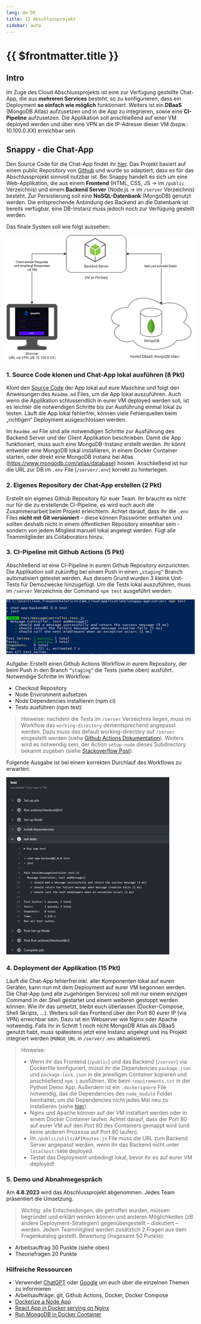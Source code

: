 ```yaml
---
lang: de-DE
title: 12 Abschlussprojekt
sidebar: auto
---
```


# {{ $frontmatter.title }}

## Intro
Im Zuge des Cloud Abschlussprojekts ist eine zur Verfügung gestellte Chat-App, die aus **mehreren Services** besteht, so zu konfigurieren, dass ein Deployment **so einfach wie möglich** funktioniert. 
Weiters ist ein **DBaaS** (MongoDB Atlas) aufzusetzen und in die App zu integrieren, sowie eine **CI-Pipeline** aufzusetzen. 
Die Applikation soll anschließend auf einer VM deployed werden und über eine VPN an die IP-Adresse dieser VM (bspw.: 10.100.0.XX) erreichbar sein.

## Snappy - die Chat-App
Den Source Code für die Chat-App findet ihr [hier](https://github.com/leonardo1710/AbschlussprojektCloud2023).
Das Projekt basiert auf einem public Repository von [Github](https://github.com/koolkishan/chat-app-react-nodejs) und wurde so adaptiert, dass es für das Abschlussprojekt sinnvoll nutzbar ist. 
Bei Snappy handelt es sich um eine Web-Applikation, die aus einem **Frontend** (HTML, CSS, JS -> im `/public` Verzeichnis) und einem **Backend Server** (Node.js -> im `/server` Verzeichnis) besteht. 
Zur Persistierung soll eine **NoSQL-Datenbank** (MongoDB) genutzt werden. Die entsprechende Anbindung des Backend an die Datenbank ist bereits verfügbar, eine DB-Instanz muss jedoch noch zur Verfügung gestellt werden.

Das finale System soll wie folgt aussehen:

![System](./img/system.png)

### 1. Source Code klonen und Chat-App lokal ausführen (8 Pkt)
Klont den [Source Code](https://github.com/leonardo1710/AbschlussprojektCloud2023) der App lokal auf eure Maschine und folgt den Anweisungen des ``Readme.md`` Files, um die App lokal auszuführen. 
Auch wenn die Applikation schlussendlich in eurer VM deployed werden soll, ist es leichter die notwendigen Schritte bis zur Ausführung einmal lokal zu testen. 
Läuft die App lokal fehlerfrei, können viele Fehlerquellen beim „richtigen“ Deployment ausgeschlossen werden. 

Im ``Readme.md`` File sind alle notwendigen Schritte zur Ausführung des Backend Server und der Client Applikation beschrieben. 
Damit die App funktioniert, muss auch eine MongoDB-Instanz erstellt werden. 
Ihr könnt entweder eine MongoDB lokal installieren, in einem Docker Container starten, oder direkt eine MongoDB Instanz bei Atlas (https://www.mongodb.com/atlas/database) hosten. 
Anschließend ist nur die URL zur DB im ``.env`` File (``/server/.env``) korrekt zu hinterlegen.

### 2.	Eigenes Repository der Chat-App erstellen (2 Pkt)
Erstellt ein eigenes Github Repository für euer Team. 
Ihr braucht es nicht nur für die zu erstellende CI-Pipeline, es wird euch auch die Zusammenarbeit beim Projekt erleichtern. 
Achtet darauf, dass ihr die ``.env`` Files **nicht mit Git versioniert** – diese können Passwörter enthalten und sollten deshalb nicht in einem öffentlichen Repository einsehbar sein - sondern von jedem Mitglied manuell lokal angelegt werden.
Fügt alle Teammitglieder als Collaborators hinzu.

### 3.	CI-Pipeline mit Github Actions (5 Pkt)
Abschließend ist eine CI-Pipeline in eurem Github Repository einzurichten. Die Applikation soll zukünftig bei einem Push in einen ``„staging“`` Branch automatisiert getestet werden. 
Aus diesem Grund wurden 3 kleine Unit-Tests für Demozwecke hinzugefügt.
Um die Tests lokal auszuführen, muss im ``/server`` Verzeichnis der Command `npm test` ausgeführt werden:

![tests](./img/tests.png)

Aufgabe:
Erstellt einen Github Actions Workflow in eurem Repository, der beim Push in den Branch ``“staging“`` die Tests (siehe oben) ausführt.
Notwendige Schritte im Workflow:
-	Checkout Repository
-	Node Environment aufsetzen
-	Node Dependencies installieren (npm ci)
-	Tests ausführen (npm test)

> Hinweise: nachdem die Tests im ``/server`` Verzeichnis liegen, muss im Workflow das `working-directory` dementsprechend angepasst werden. 
Dazu muss das default working-directory auf ``/server`` eingestellt werden (siehe [Github Actions Dokumentation](https://docs.github.com/en/actions/using-workflows/workflow-syntax-for-github-actions#defaultsrun)). 
Weiters wird es notwendig sein, der Action `setup-node` dieses Subdirectory bekannt zugeben (siehe [Stackoverflow Post](https://stackoverflow.com/questions/68639588/github-actions-dependencies-lock-file-is-not-found-in-runners-path)).

Folgende Ausgabe ist bei einem korrekten Durchlauf des Workflows zu erwarten:

![workflow](./img/test_run.png)

### 4. Deployment der Applikation (15 Pkt)
Läuft die Chat-App fehlerfrei inkl. aller Komponenten lokal auf euren Geräten, kann nun mit dem Deployment auf eurer VM begonnen werden. 
Die Chat-App (und alle zugehörigen Services) soll mit nur einem einzigen Command in der Shell gestartet und einem weiteren gestoppt werden können.
Wie ihr das umsetzt, bleibt euch überlassen (Docker-Compose, Shell Skripts, …). 
Weiters soll das Frontend über den Port 80 eurer IP (via VPN) erreichbar sein. Dazu ist ein Webserver wie Nginx oder Apache notwendig.
Falls ihr in Schritt 1 noch nicht MongoDB Atlas als DBaaS genutzt habt, muss spätestens jetzt eine Instanz angelegt und ins Projekt integriert werden (``MONGO_URL`` in ``/server/.env`` aktualisieren).

> Hinweise: 
> * Wenn ihr das Frontend (``/public``) und das Backend (``/server``) via Dockerfile konfiguriert, müsst ihr die Dependencies ``package.json`` und ``package-lock.json`` in die jeweiligen Container kopieren und anschließend ``npm i`` ausführen. Wie beim ``requirements.txt`` in der Python Demo App. Außerdem ist ein `.dockerignore` File notwendig, das die Dependencies des `node_module` Folder beinhaltet, um die Dependencies nicht jedes Mal neu zu installieren (siehe [hier](https://stackoverflow.com/questions/31789770/what-are-the-files-that-the-dockerignore-works-on)).
> * Nginx und Apache können auf der VM installiert werden oder in einem Docker Container laufen. Achtet darauf, dass der Port 80 auf eurer VM auf den Port 80 des Containers gemappt wird (und keine anderen Prozesse auf Port 80 laufen).
> * Im ``/public/utils/APIRoutes.js`` File muss die URL zum Backend Server angepasst werden, wenn ihr das Backend nicht unter ``localhost:5000`` deployed.
> * Testet das Deployment unbedingt lokal, bevor ihr es auf eurer VM deployed! 

### 5.	Demo und Abnahmegespräch
Am **4.8.2023** wird das Abschlussprojekt abgenommen. Jedes Team präsentiert die Umsetzung. 
> Wichtig: alle Entscheidungen, die getroffen wurden, müssen begründet und erklärt werden können und anderen Möglichkeiten (zB andere Deployment-Strategien) gegenübergestellt – diskutiert – werden. Jedem Teammitglied werden zusätzlich 2 Fragen aus dem Fragenkatalog gestellt.
Bewertung (insgesamt 50 Punkte):
-	Arbeitsauftrag 30 Punkte (siehe oben)
-	Theoriefragen 20 Punkte

### Hilfreiche Ressourcen
* Verwendet [ChatGPT](https://chat.openai.com/) oder [Google](https://www.google.com/) um euch über die einzelnen Themen zu informieren
* Arbeitsaufträge: git, Github Actions, Docker, Docker Compose
* [Dockerize a Node App]([https://dev.to/otomato_io/how-to-optimize-production-docker-images-running-nodejs-with-yarn-504b](https://nodejs.org/en/docs/guides/nodejs-docker-webapp))
* [React App in Docker serving on Nginx](https://www.youtube.com/watch?v=Sm8GbC02MlE)
* [Run MongoDB in Docker Container](https://www.geeksforgeeks.org/how-to-run-mongodb-as-a-docker-container/)








